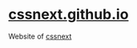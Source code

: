 # [cssnext.github.io](https://cssnext.github.io/)

Website of [cssnext](https://github.com/cssnext/cssnext)
